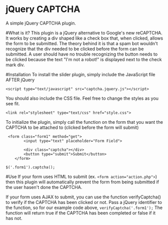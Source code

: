 # jQuery CAPTCHA
A simple jQuery CAPTCHA plugin.

#What is it?
This plugin is a jQuery alternative to Google's new reCAPTCHA. It works by creating a div shaped like a check box that, when clicked, allows the form to be submitted. The theory behind it is that a spam bot wouldn't recognize that the div needed to be clicked before the form can be submitted. A user should have no trouble recognizing the button needs to be clicked because the text "I'm not a robot!" is displayed next to the check mark div.

#Installation
To install the slider plugin, simply include the JavaScript file AFTER jQuery

`<script type="text/javascript" src="captcha.jquery.js"></script>`

You should also include the CSS file. Feel free to change the styles as you see fit.

`<link rel="stylesheet" type="text/css" href="style.css">`

To initialize the plugin, simply call the function on the form that you want the CAPTCHA to be attached to (clicked before the form will submit)

```
 <form class="form1" method="get">
		<input type="text" placeholder="Form Field">

		<div class="captcha"></div>
		<button type="submit">Submit</button>
	</form>
```
		
`$('.form1').captcha();`

#Use
If your form uses HTML to submit (ex. `<form action="action.php">`) then this plugin will automatically prevent the form from being submitted if the user hasen't done the CAPTCHA.

If your form uses AJAX to submit, you can use the function verifyCaptcha() to verify if the CAPTCHA has been clicked or not. Pass a jQuery identifier to the function, so for our example code above, `verifyCaptcha('.form1');` The function will return true if the CAPTCHA has been completed or false if it has not. 

